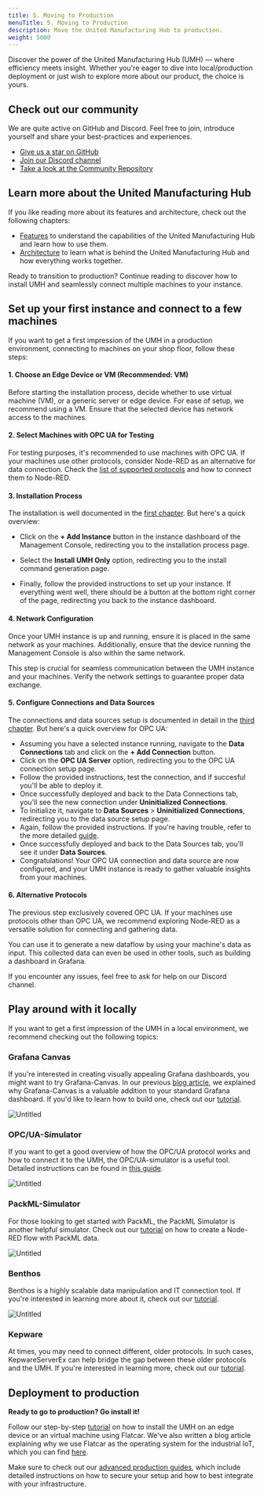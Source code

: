 ```yaml
---
title: 5. Moving to Production
menuTitle: 5. Moving to Production
description: Move the United Manufacturing Hub to production.
weight: 5000
---
```


Discover the power of the United Manufacturing Hub (UMH) — where efficiency meets insight. Whether you're eager to dive into local/production deployment or just wish to explore more about our product, the choice is yours.

## Check out our community

We are quite active on GitHub and Discord. Feel free to join, introduce
yourself and share your best-practices and experiences.

- [Give us a star on GitHub](https://github.com/united-manufacturing-hub/united-manufacturing-hub)
- [Join our Discord channel](https://discord.gg/F9mqkZnm9d)
- [Take a look at the Community Repository](https://github.com/united-manufacturing-hub/community-repo)

## Learn more about the United Manufacturing Hub

If you like reading more about its features and architecture, check out the
following chapters:

- [Features](/docs/features/) to understand the capabilities of the United
  Manufacturing Hub and learn how to use them.
- [Architecture](/docs/architecture/) to learn what is behind the United
  Manufacturing Hub and how everything works together.

Ready to transition to production? Continue reading to discover how to install UMH and seamlessly connect multiple machines to your instance.

## Set up your first instance and connect to a few machines

If you want to get a first impression of the UMH in a production environment, connecting to machines on your shop floor, follow these steps:

#### 1. Choose an Edge Device or VM (Recommended: VM)

Before starting the installation process, decide whether to use virtual machine (VM), or a generic server or edge device. For ease of setup, we recommend using a VM. Ensure that the selected device has network access to the machines.

#### 2. Select Machines with OPC UA for Testing

For testing purposes, it's recommended to use machines with OPC UA. If your machines use other protocols, consider Node-RED as an alternative for data connection. Check the [list of supported protocols](https://umh.docs.umh.app/docs/features/data-connectivity-node-red/) and how to connect them to Node-RED.

#### 3. Installation Process

The installation is well documented in the [first chapter](/docs/getstarted/installation/#installation-steps). But here's a quick overview:

- Click on the **+ Add Instance** button in the instance dashboard of the Management Console, redirecting you to the installation process page.

- Select the **Install UMH Only** option, redirecting you to the install command generation page.

- Finally, follow the provided instructions to set up your instance. If everything went well, there should be a button at the bottom right corner
  of the page, redirecting you back to the instance dashboard.

#### 4. Network Configuration

Once your UMH instance is up and running, ensure it is placed in the same network as your machines. Additionally, ensure that the device running the Management Console is also within the same network.

This step is crucial for seamless communication between the UMH instance and your machines. Verify the network settings to guarantee proper data exchange.

#### 5. Configure Connections and Data Sources

The connections and data sources setup is documented in detail in the [third chapter](/docs/getstarted/dataacquisitionmanipulation). But here's a quick overview for OPC UA:

- Assuming you have a selected instance running, navigate to the **Data Connections** tab and click on the **+ Add Connection** button.
- Click on the **OPC UA Server** option, redirecting you to the OPC UA connection setup page.
- Follow the provided instructions, test the connection, and if succesful you'll be able to deploy it.
- Once successfully deployed and back to the Data Connections tab, you'll see the new connection under **Uninitialized Connections**.
- To initialize it, navigate to **Data Sources** > **Uninitialized Connections**, redirecting you to the data source setup page.
- Again, follow the provided instructions. If you're having trouble, refer to the more detailed [guide](/docs/getstarted/dataacquisitionmanipulation/#initialize-the-connection).
- Once successfully deployed and back to the Data Sources tab, you'll see it under **Data Sources**.
- Congratulations! Your OPC UA connection and data source are now configured, and your UMH instance is ready to gather valuable insights from your machines.

#### 6. Alternative Protocols

The previous step exclusively covered OPC UA. If your machines use protocols other than OPC UA, we recommend exploring Node-RED as a versatile solution for connecting and gathering data.

You can use it to generate a new dataflow by using your machine's data as input. This collected data can even be used in other tools, such as building a dashboard in Grafana.

If you encounter any issues, feel free to ask for help on our Discord channel.

## Play around with it locally

If you want to get a first impression of the UMH in a local environment, we recommend checking out the following topics:

### Grafana Canvas

If you're interested in creating visually appealing Grafana dashboards, you
might want to try Grafana-Canvas. In our previous
[blog article](https://www.umh.app/post/building-shopfloor-dashboards-with-the-united-manufacturing-hub-and-grafana-canvas),
we explained why Grafana-Canvas is a valuable addition to your standard
Grafana dashboard. If you'd like to learn how to build one, check out our
[tutorial](https://learn.umh.app/guides/advanced/data-visualization/canvas-grafana/).

![Untitled](/images/getstarted/movingToProduction/getStartedMTPCanvas.png?width=70%)

### OPC/UA-Simulator

If you want to get a good overview of how the OPC/UA protocol works and how to
connect it to the UMH, the OPC/UA-simulator is a useful tool. Detailed
instructions can be found in
[this guide](https://learn.umh.app/course/creating-a-node-red-flow-with-simulated-opc-ua-data/).

![Untitled](/images/getstarted/movingToProduction/getStartedMTPopcua.png?width=70%)

### PackML-Simulator

For those looking to get started with PackML, the PackML Simulator is another
helpful simulator. Check out our
[tutorial](https://learn.umh.app/course/creating-a-node-red-flow-with-packml/)
on how to create a Node-RED flow with PackML data.

![Untitled](/images/getstarted/movingToProduction/getStartedMTPPackMLStateModel.png)

### Benthos

Benthos is a highly scalable data manipulation and IT connection tool.
If you're interested in learning more about it, check out our
[tutorial](https://learn.umh.app/course/using-benthos-with-the-united-manufacturing-hub/).

![Untitled](/images/getstarted/movingToProduction/getStartedMTPBenthos.png)

### Kepware

At times, you may need to connect different, older protocols. In such cases,
KepwareServerEx can help bridge the gap between these older protocols and the
UMH. If you're interested in learning more, check out our
[tutorial](https://learn.umh.app/course/connecting-kepware-with-the-opc-ua-simulator/).

## Deployment to production

**Ready to go to production? Go install it!**

Follow our step-by-step
[tutorial](/docs/production-guide/installation/installation-guide-flatcar)
on how to install the UMH on an edge device or an virtual machine using
Flatcar. We've also written a blog article explaining why we use Flatcar
as the operating system for the industrial IoT, which you can find
[here](https://learn.umh.app/blog/flatcar-as-the-operating-system-of-the-industrial-iot/).

Make sure to check out our
[advanced production guides](https://umh.docs.umh.app/docs/production-guide/),
which include detailed instructions on how to secure your setup and how to
best integrate with your infrastructure.
